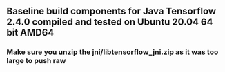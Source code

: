 <h2>Baseline build components for Java Tensorflow 2.4.0 compiled and tested on Ubuntu 20.04 64 bit AMD64</h2>
<h3>Make sure you unzip the jni/libtensorflow_jni.zip as it was too large to push raw</h3> 
